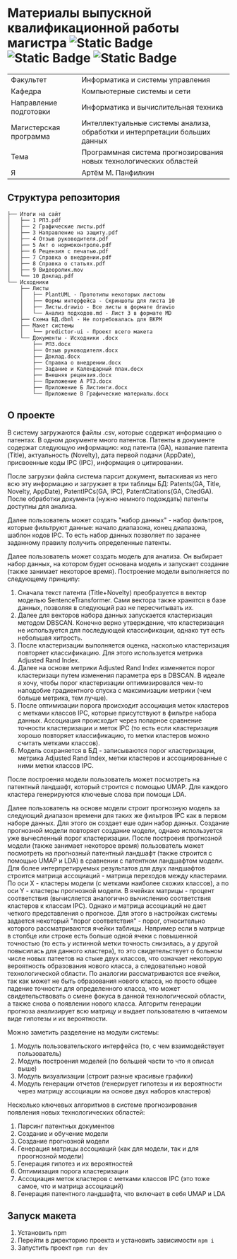 # Материалы выпускной квалификационной работы магистра ![Static Badge](https://img.shields.io/badge/МГТУ_им._Н.Э._Баумана-blue) ![Static Badge](https://img.shields.io/badge/ИУ6-darkred) ![Static Badge](https://img.shields.io/badge/09.04.01/07-purple)

|||
|-|-|
| Факультет  | Информатика и системы управления |
| Кафедра | Компьютерные системы и сети |
| Направление подготовки | Информатика и вычислительная техника |
| Магистерская программа | Интеллектуальные системы анализа, обработки и интерпретации больших данных |
| Тема | Программная система прогнозирования новых технологических областей |
| Я | Артём М. Панфилкин |

## Структура репозитория
```
├── Итоги на сайт
│   ├── 1 РПЗ.pdf
│   ├── 2 Графические листы.pdf
│   ├── 3 Направление на защиту.pdf
│   ├── 4 Отзыв руководителя.pdf
│   ├── 5 Акт о нормоконтроле.pdf
│   ├── 6 Рецензия с печатью.pdf
│   ├── 7 Справка о внедрении.pdf
│   ├── 8 Справка о статьях.pdf
│   ├── 9 Видеоролик.mov
│   └── 10 Доклад.pdf
└── Исходники
    ├── Листы
    │   ├── PlantUML - Прототипы некоторых листовы
    │   ├── Формы интерфейса - Скриншоты для листа 10
    │   ├── Листы.drawio - Все листы в формате drawio
    │   └── Анализ подходов.md - Лист 3 в формате MD
    ├── Схема БД.dbml - Не потребовалась для ВКРМ
    ├── Макет системы
    │   └── predictor-ui - Проект всего макета
    └── Документы - Исходники .docx
        ├── РПЗ.docx
        ├── Отзыв руководителя.docx
        ├── Доклад.docx
        ├── Справка о внедрении.docx
        ├── Задание и Календарный план.docx
        ├── Внешняя рецензия.docx
        ├── Приложение А РТЗ.docx
        ├── Приложение Б Листинги.docx
        └── Приложение В Графические материалы.docx
```

## О проекте
В систему загружаются файлы .csv, которые содержат информацию о патентах. В одном документе много патентов. Патенты в документе содержат следующую информацию: код патента (GA), название патента (Title), актуальность (Novelty), дата первой подачи (AppDate), присвоенные коды IPC (IPC), информация о цитировании.

После загрузки файла система парсит документ, вытаскивая из него всю эту информацию и загружает в три таблицы БД: Patents(GA, Title, Novelty, AppDate), PatentIPCs(GA, IPC), PatentCitations(GA, CitedGA). После обработки документа (нужно немного подождать) патенты доступны для анализа.

Далее пользователь может создать "набор данных" - набор фильтров, которые фильтруют данные: начало диапазона, конец диапазона, шаблон кодов IPC. То есть набор данных позволяет по заранее заданному правилу получить определенные патенты.

Далее пользователь может создать модель для анализа. Он выбирает набор данных, на котором будет основана модель и запускает создание (также занимает некоторое время). Построение модели выполняется по следующему принципу:
1. Сначала текст патента (Title+Novelty) преобразуется в вектор моделью SentenceTransformer. Сами вектора также хранятся в базе данных, позволяя в следующий раз не пересчитывать их.
2. Далее для векторов набора данных запускается кластеризация методом DBSCAN. Конечно верно утверждение, что кластеризация не используется для последующей классификации, однако тут есть небольшая хитрость.
3. После кластеризации выполняется оценка, насколько кластеризация повторяет классификацию. Для этого используется метрика Adjusted Rand Index.
4. Далее на основе метрики Adjusted Rand Index изменяется порог кластеризаци путем изменения параметра eps в DBSCAN. В идеале я хочу, чтобы порог кластеризации оптимизировался чем-то наподобие градиентного спуска с максимизации метрики (чем больше метрика, тем лучше).
6. После оптимизации порога происходит ассоциация меток кластеров с метками классов IPC, которые присутствуют в фильтре набора данных. Ассоциация происходит через попарное сравнение точности кластеризации и меток IPC (то есть если кластеризация хорошо повторяет классификацию, то метки кластеров можно считать метками классов).
7. Модель сохраняется в БД - записываются порог кластеризации, метрика Adjusted Rand Index, метки кластеров и ассоциированные с ними метки классов IPC.

После построения модели пользователь может посмотреть на патентный ландшафт, который строится с помощью UMAP. Для каждого кластера генерируются ключевые слова при помощи LDA.

Далее пользователь на основе модели строит прогнозную модель за следующий диапазон времени для таких же фильтров IPC как в первом наборе данных. Для этого он создает еше один набор данных. Создание прогнозной модели повторяет создание модели, однако используется уже вычесленный порог кластеризации. После построеия прогнозной модели (также занимает некоторое время) пользователь может посмотреть на прогнозный патентный ландшафт (также строится с помощью UMAP и LDA) в сравнении с патентном ландшафтом модели. Для более интерпретируемых результатов для двух ландшафтов строится матрица ассоциаций - матрица переходов между кластерами. По оси X - кластеры модели (с метками наиболее схожих классов), а по оси Y - кластеры прогнозной модели. В ячейках матрицы - процент соответствия (вычисляется аналогично вычислению соответствия кластеров к классам IPC). Однако и матрица ассоциаций не дает четкого представления о прогнозе. Для этого в настройках системы задается некоторый "порог соответствия" - порог, относительно которого рассматриваются ячейки таблицы. Например если в матрице в столбце или строке есть больше одной ячеки с повышенной точностью (то есть у истинной метки точность снизилась, а у другой повысилась для данного кластера), то это свидетельствует о больном числе новых патеетов на стыке двух классов, что означает некоторую вероятность образования нового класса, а следовательно новой технологической области. По аналогии рассматриваются все ячейки, так как может не быть образования нового класса, но просто общее падение точности для определенного класса, что может свидетельствовать о смене фокуса в данной технологической области, а также снова о появлении нового класса. Алгоритм генерации прогноза анализирует всю матрицу и выдает пользователю в читаемом виде гипотезы и их вероятности.

Можно заметить разделение на модули системы:
1. Модуль пользовательского интерфейса (то, с чем взаимодействует пользователь)
2. Модуль построения моделей (по большей части то что я описал выше)
3. Модуль визуализации (строит разные красивые графики)
4. Модуль генерации отчетов (генерирует гипотезы и их вероятности через матрицу ассоциации на основе двух наборов кластеров)

Несколько ключевых алгоритмов в системе прогнозирования появления новых технологических областей:
1. Парсинг патентных документов
2. Создание и обучение модели
3. Создание прогнозной модели
4. Генерация матрицы ассоциаций (как для модели, так и для проогнозной модели)
5. Генерация гипотез и их вероятностей
6. Оптимизация порога кластеризации
7. Ассоциация меток кластеров с метками классов IPC (это тоже самое, что и матрица ассоциаций)
8. Генерация патентного ландшафта, что включает в себя UMAP и LDA

## Запуск макета
1. Установить npm
2. Перейти в директорию проекта и установить зависимости `npm i`
3. Запустить проект `npm run dev`
